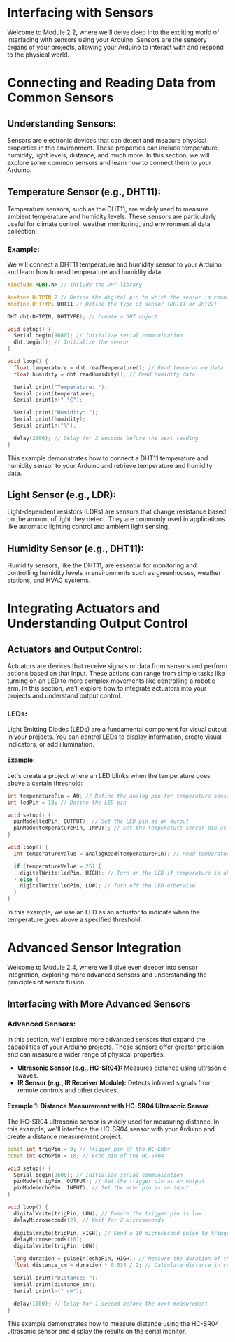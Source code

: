 # Interfacing with Sensors

Welcome to Module 2.2, where we'll delve deep into the exciting world of interfacing with sensors using your Arduino. Sensors are the sensory organs of your projects, allowing your Arduino to interact with and respond to the physical world.

# Connecting and Reading Data from Common Sensors

## Understanding Sensors:

Sensors are electronic devices that can detect and measure physical properties in the environment. These properties can include temperature, humidity, light levels, distance, and much more. In this section, we will explore some common sensors and learn how to connect them to your Arduino.

## Temperature Sensor (e.g., DHT11):

Temperature sensors, such as the DHT11, are widely used to measure ambient temperature and humidity levels. These sensors are particularly useful for climate control, weather monitoring, and environmental data collection.

### Example:
We will connect a DHT11 temperature and humidity sensor to your Arduino and learn how to read temperature and humidity data:

```cpp
#include <DHT.h> // Include the DHT library

#define DHTPIN 2 // Define the digital pin to which the sensor is connected
#define DHTTYPE DHT11 // Define the type of sensor (DHT11 or DHT22)

DHT dht(DHTPIN, DHTTYPE); // Create a DHT object

void setup() {
  Serial.begin(9600); // Initialize serial communication
  dht.begin(); // Initialize the sensor
}

void loop() {
  float temperature = dht.readTemperature(); // Read temperature data
  float humidity = dht.readHumidity(); // Read humidity data

  Serial.print("Temperature: ");
  Serial.print(temperature);
  Serial.println(" °C");

  Serial.print("Humidity: ");
  Serial.print(humidity);
  Serial.println("%");

  delay(2000); // Delay for 2 seconds before the next reading
}
```

This example demonstrates how to connect a DHT11 temperature and humidity sensor to your Arduino and retrieve temperature and humidity data.

## Light Sensor (e.g., LDR):
Light-dependent resistors (LDRs) are sensors that change resistance based on the amount of light they detect. They are commonly used in applications like automatic lighting control and ambient light sensing.

## Humidity Sensor (e.g., DHT11):
Humidity sensors, like the DHT11, are essential for monitoring and controlling humidity levels in environments such as greenhouses, weather stations, and HVAC systems.

# Integrating Actuators and Understanding Output Control

## Actuators and Output Control:
Actuators are devices that receive signals or data from sensors and perform actions based on that input. These actions can range from simple tasks like turning on an LED to more complex movements like controlling a robotic arm.
In this section, we'll explore how to integrate actuators into your projects and understand output control.

### LEDs:
Light Emitting Diodes (LEDs) are a fundamental component for visual output in your projects. You can control LEDs to display information, create visual indicators, or add illumination.

#### Example:
Let's create a project where an LED blinks when the temperature goes above a certain threshold:

```cpp
int temperaturePin = A0; // Define the analog pin for temperature sensor
int ledPin = 13; // Define the LED pin

void setup() {
  pinMode(ledPin, OUTPUT); // Set the LED pin as an output
  pinMode(temperaturePin, INPUT); // Set the temperature sensor pin as an input
}

void loop() {
  int temperatureValue = analogRead(temperaturePin); // Read temperature sensor value

  if (temperatureValue > 25) {
    digitalWrite(ledPin, HIGH); // Turn on the LED if temperature is above 25°C
  } else {
    digitalWrite(ledPin, LOW); // Turn off the LED otherwise
  }
}
```

In this example, we use an LED as an actuator to indicate when the temperature goes above a specified threshold.

# Advanced Sensor Integration
Welcome to Module 2.4, where we'll dive even deeper into sensor integration, exploring more advanced sensors and understanding the principles of sensor fusion.
## Interfacing with More Advanced Sensors
### Advanced Sensors:
In this section, we'll explore more advanced sensors that expand the capabilities of your Arduino projects. These sensors offer greater precision and can measure a wider range of physical properties.
+ **Ultrasonic Sensor (e.g., HC-SR04):** Measures distance using ultrasonic waves.
+ **IR Sensor (e.g., IR Receiver Module):** Detects infrared signals from remote controls and other devices.

#### Example 1: Distance Measurement with HC-SR04 Ultrasonic Sensor
The HC-SR04 ultrasonic sensor is widely used for measuring distance. In this example, we'll interface the HC-SR04 sensor with your Arduino and create a distance measurement project.

```cpp
const int trigPin = 9; // Trigger pin of the HC-SR04
const int echoPin = 10; // Echo pin of the HC-SR04

void setup() {
  Serial.begin(9600); // Initialize serial communication
  pinMode(trigPin, OUTPUT); // Set the trigger pin as an output
  pinMode(echoPin, INPUT); // Set the echo pin as an input
}

void loop() {
  digitalWrite(trigPin, LOW); // Ensure the trigger pin is low
  delayMicroseconds(2); // Wait for 2 microseconds
  
  digitalWrite(trigPin, HIGH); // Send a 10 microsecond pulse to trigger the sensor
  delayMicroseconds(10);
  digitalWrite(trigPin, LOW);

  long duration = pulseIn(echoPin, HIGH); // Measure the duration of the echo pulse
  float distance_cm = duration * 0.034 / 2; // Calculate distance in centimeters

  Serial.print("Distance: ");
  Serial.print(distance_cm);
  Serial.println(" cm");
  
  delay(1000); // Delay for 1 second before the next measurement
}

```

This example demonstrates how to measure distance using the HC-SR04 ultrasonic sensor and display the results on the serial monitor.
